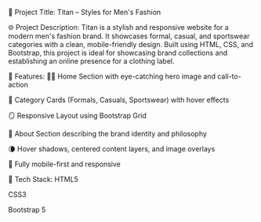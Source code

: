 🧥 Project Title:
  Titan – Styles for Men's Fashion

🌐 Project Description:
    Titan is a stylish and responsive website for a modern men's fashion brand. It showcases formal, casual, and sportswear categories with a clean, mobile-friendly design. Built using HTML, CSS, and Bootstrap, this project is ideal for showcasing brand collections and establishing an online presence for a clothing label.

🔧 Features:
🧑‍💼 Home Section with eye-catching hero image and call-to-action

🧵 Category Cards (Formals, Casuals, Sportswear) with hover effects

🪞 Responsive Layout using Bootstrap Grid

🧾 About Section describing the brand identity and philosophy

🌘 Hover shadows, centered content layers, and image overlays

📱 Fully mobile-first and responsive

🚀 Tech Stack:
HTML5

CSS3

Bootstrap 5
